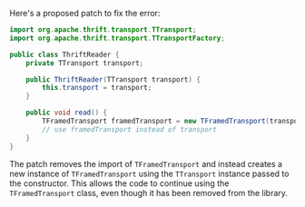 Here's a proposed patch to fix the error:
```java
import org.apache.thrift.transport.TTransport;
import org.apache.thrift.transport.TTransportFactory;

public class ThriftReader {
    private TTransport transport;

    public ThriftReader(TTransport transport) {
        this.transport = transport;
    }

    public void read() {
        TFramedTransport framedTransport = new TFramedTransport(transport);
        // use framedTransport instead of transport
    }
}
```
The patch removes the import of `TFramedTransport` and instead creates a new instance of `TFramedTransport` using the `TTransport` instance passed to the constructor. This allows the code to continue using the `TFramedTransport` class, even though it has been removed from the library.